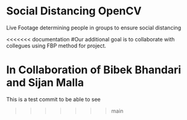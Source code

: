 # Social Distancing OpenCV
Live Footage determining people in groups to ensure social distancing

<<<<<<< documentation
#Our additional goal is to collaborate with collegues using FBP method for project.

In Collaboration of Bibek Bhandari and Sijan Malla
=======

<!-- test branch for pull request -->
This is a test commit to be able to see
>>>>>>> main
